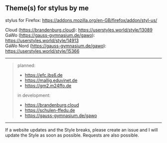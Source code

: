 Theme(s) for stylus by me
---
stylus for Firefox: https://addons.mozilla.org/en-GB/firefox/addon/styl-us/


Cloud (https://brandenburg.cloud): https://userstyles.world/style/13089  
GaWo (https://gauss-gymnasium.de/gawo): https://userstyles.world/style/14913  
GaWo Nord (https://gauss-gymnasium.de/gawo): https://userstyles.world/style/15366

---
> planned:
>  - https://efc.ibs6.de
>  - https://mallig.eduvinet.de
>  - https://gm2.m24ffo.de
>
> in development:
>  - https://brandenburg.cloud
>  - https://schulen-ffedu.de
>  - https://gauss-gymnasium.de/gawo
---
If a website updates and the Style breaks, please create an issue and I will update the Style as soon as possible. 
Requests are also possible.
